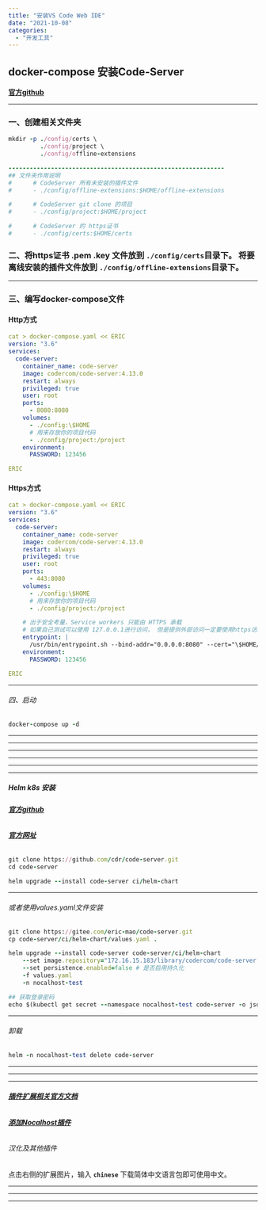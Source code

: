 ```yaml
---
title: "安装VS Code Web IDE"
date: "2021-10-08"
categories: 
  - "开发工具"
---
```


## docker-compose 安装Code-Server

**[官方github](https://github.com/cdr/code-server "官方github")**

* * *

### 一、创建相关文件夹

```ruby
mkdir -p ./config/certs \
         ./config/project \
         ./config/offline-extensions

-------------------------------------------------------------
## 文件夹作用说明
#      # CodeServer 所有未安装的插件文件
#      - ./config/offline-extensions:$HOME/offline-extensions

#      # CodeServer git clone 的项目
#      - ./config/project:$HOME/project

#      # CodeServer 的 https证书
#      - ./config/certs:$HOME/certs

```

### 二、将https证书 .pem .key 文件放到 `./config/certs`目录下。 将要离线安装的插件文件放到 `./config/offline-extensions`目录下。

* * *

### 三、编写docker-compose文件

#### Http方式

```yaml
cat > docker-compose.yaml << ERIC
version: "3.6"
services:
  code-server:
    container_name: code-server
    image: codercom/code-server:4.13.0
    restart: always
    privileged: true
    user: root
    ports:
      - 8080:8080
    volumes:
      - ./config:\$HOME
      # 用来存放你的项目代码
      - ./config/project:/project
    environment:
      PASSWORD: 123456

ERIC

```

#### Https方式

```yaml
cat > docker-compose.yaml << ERIC
version: "3.6"
services:
  code-server:
    container_name: code-server
    image: codercom/code-server:4.13.0
    restart: always
    privileged: true
    user: root
    ports:
      - 443:8080
    volumes:
      - ./config:\$HOME
      # 用来存放你的项目代码
      - ./config/project:/project

    # 出于安全考量，Service workers 只能由 HTTPS 承载
    # 如果自己测试可以使用 127.0.0.1进行访问， 但是提供外部访问一定要使用https访问，而且不能使用自签名证书，它会导致某些插件不可用
    entrypoint: |
      /usr/bin/entrypoint.sh --bind-addr="0.0.0.0:8080" --cert="\$HOME/certs/devcloud.dhccloud.com.cn.pem"  --cert-key="\$HOME/certs/devcloud.dhccloud.com.cn.key"
    environment:
      PASSWORD: 123456

ERIC

```

* * *

###### 四、启动

```ruby
docker-compose up -d

```

* * *

* * *

* * *

* * *

* * *

* * *

##### Helm k8s 安装

###### **[官方github](https://github.com/cdr/code-server/tree/main/ci "官方github")**

###### **[官方网址](https://coder.com/docs/code-server/latest/helm "官方网址")**

```ruby
git clone https://github.com/cdr/code-server.git
cd code-server

helm upgrade --install code-server ci/helm-chart
```

* * *

###### 或者使用values.yaml文件安装

```ruby
git clone https://gitee.com/eric-mao/code-server.git
cp code-server/ci/helm-chart/values.yaml .

helm upgrade --install code-server code-server/ci/helm-chart
    --set image.repository="172.16.15.183/library/codercom/code-server:4.3.0"
    --set persistence.enabled=false # 是否启用持久化
    -f values.yaml
    -n nocalhost-test

## 获取登录密码
echo $(kubectl get secret --namespace nocalhost-test code-server -o jsonpath="{.data.password}" | base64 --decode)

```

* * *

###### 卸载

```ruby
helm -n nocalhost-test delete code-server
```

* * *

* * *

* * *

###### **[插件扩展相关官方文档](https://github.com/cdr/code-server/blob/main/docs/FAQ.md#differences-compared-to-vs-code "插件扩展相关官方文档")**

###### **[添加Nocalhost插件](https://github.com/nocalhost/nocalhost-vscode-plugin/releases "添加Nocalhost插件")**

###### 汉化及其他插件

点击右侧的扩展图片，输入 **`chinese`** 下载简体中文语言包即可使用中文。

* * *

* * *

* * *
